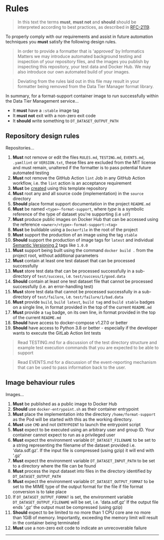 # Rules

>   In this text the terms **must**, **must not** and **should** should be
    interpreted according to best practices, as described in [RFC-2119].

To properly comply with our requirements and assist in future
automation techniques you **must** satisfy the following design rules.

>   In order to provide a formatter that is 'approved' by Informatics Matters
    we may introduce automated background testing and inspection of your
    repository files, and the images you publish by inspecting this repository,
    your test data and Docker Hub. We may also introduce our own automated
    build of your images.

>   Deviating from the rules laid out in this file may result in your formatter
    being removed from the Data Tier Manager format library.

In summary, for a format-support container image to run successfully
within the Data Tier Management service...

-   It **must** have a `:stable` image tag
-   It **must not** exit with a non-zero exit code
-   It **should** write something to `DT_DATASET_OUTPUT_PATH`

## Repository design rules

Repositories...

1.  **Must** not remove or edit the files `RULES.md`, `TESTING.md`,
    `EVENTS.md`, `.yamllint` or `VERSION.txt`, these files are excluded from
    the MIT license and must remain, unaltered if the formatter is to pass
    potential future automated testing
2.  **Must** not remove the GitHub Action `lint` Job in any GitHub
    Action workflow, i.e. the `lint` action is an acceptance requirement
3.  **Must** be [created] using this template repository 
4.  **Must** root any and all source code (implementation) in
    the `source` directory
5.  **Should** place format support documentation in the project `README.md`
6.  **Must** be named `<type>-format-support`, where _type_ is a
    symbolic reference of the type of dataset you're supporting (i.e `sdf`)
7.  **Must** produce public images on Docker Hub that can be accessed using
    the reference `<owner>/<type>-format-support:<tag>`
8.  **Must** be buildable using a `Dockerfile` in the root of the project
9.  **Must** support the production of an image using the tag `stable`
10. **Should** support the production of image tags for `latest`
    and individual [Semantic Versioning 2] tags like `1.0.0`
11. **Must** support being built using the command `docker build .`
    from the project root, without additional parameters
12. **Must** contain at least one test dataset that can be processed
    successfully
13. **Must** store test data that can be processed successfully in
    a sub-directory of `test/success`, i.e. `test/success/1/good.data`
14. **Should** contain at least one test dataset file that cannot be processed
    successfully (i.e. an error-handling test)
15. **Must** store test data that cannot be processed successfully in
    a sub-directory of `test/failure`, i.e. `test/failure/1/bad.data`
16. **Must** provide `build`, `build latest`, `build tag` and `build stable`
    badges on a single line, in format provided in the top of the current
    `README.md`
17. **Must** provide a `tag` badge, on its own line, in format provided
    in the top of the current `README.md`
18. **Should** have access to docker-compose v1.27.0 or better
19. **Should** have access to Python 3.8 or better - especially if the
    developer wants to execute the GitLab Action lint tests
 
>   Read TESTING.md for a discussion of the test directory structure
    and example test execution commands that you are expected to be
    able to support

>   Read EVENTS.md for a discussion of the event-reporting mechanism
    that can be used to pass information back to the user.
 
## Image behaviour rules

Images...

1.  **Must** be published as a public image to Docker Hub
2.  **Should** use `docker-entrypoint.sh` as their container entrypoint
3.  **Must** place the implementation into the directory `/home/format-support`
    as the Pod will be started with this as the working directory.
4.  **Must** use `CMD` and not `ENTRYPOINT` to launch the entrypoint script  
5.  **Must** expect to be executed using an arbitrary user and group ID.
    Your container cannot expect to run as a privileged user
6.  **Must** expect the environment variable `DT_DATASET_FILENAME` to be set
    to a string representing the filename of the dataset provided
    i.e. 'data.sdf.gz'. If the input file is compressed (using gzip)
    it will end with '.gz'
7.  **Must** expect the environment variable `DT_DATASET_INPUT_PATH` to be set
    to a directory where the file can be found
8.  **Must** process the input dataset into files in the directory
    identified by `DT_DATASET_OUTPUT_PATH`
9.  **Must** expect the environment variable `DT_DATASET_OUTPUT_FORMAT` to be
    set to the MIME type of the output format for the file if file format
    conversion is to take place
10. If `DT_DATASET_OUTPUT_FORMAT` is set, the environment variable
    `DT_DATASET_OUTPUT_FILENAME` will be set, i.e. 'data.sdf.gz'
    If the output file ends '.gz' the output must be compressed (using gzip)
11. **Should** expect to be limited to no more than 1 CPU core ane no
    more than 1GiB of memory. Importantly, exceeding the memory limit will
    result in the container being terminated
12. **Must** use a non-zero exit code to indicate an unrecoverable failure

---

[created]: https://docs.github.com/en/github/creating-cloning-and-archiving-repositories/creating-a-repository-from-a-template
[rfc-2119]: https://tools.ietf.org/html/rfc2119
[semantic versioning 2]: https://semver.org
